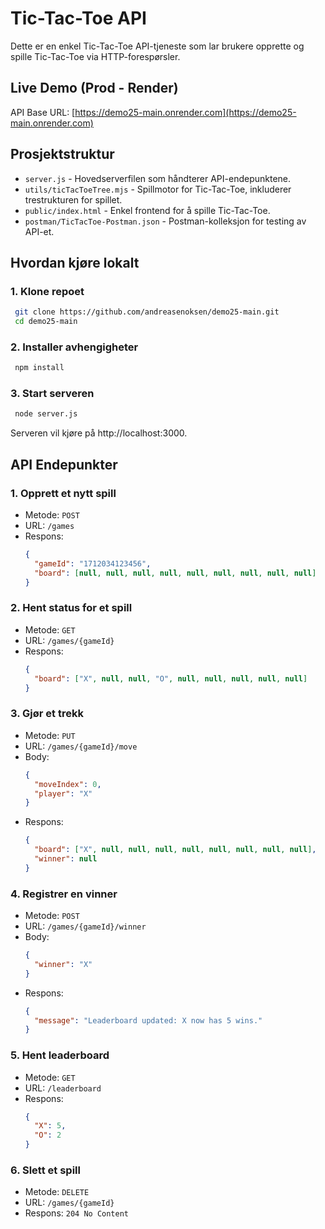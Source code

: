 # Tic-Tac-Toe API

Dette er en enkel Tic-Tac-Toe API-tjeneste som lar brukere opprette og spille Tic-Tac-Toe via HTTP-forespørsler. 

## Live Demo (Prod - Render)

API Base URL: [https://demo25-main.onrender.com](https://demo25-main.onrender.com)

## Prosjektstruktur
- `server.js` - Hovedserverfilen som håndterer API-endepunktene.
- `utils/ticTacToeTree.mjs` - Spillmotor for Tic-Tac-Toe, inkluderer trestrukturen for spillet.
- `public/index.html` - Enkel frontend for å spille Tic-Tac-Toe.
- `postman/TicTacToe-Postman.json` - Postman-kolleksjon for testing av API-et.

## Hvordan kjøre lokalt

### 1. Klone repoet
```sh
 git clone https://github.com/andreasenoksen/demo25-main.git
 cd demo25-main
```

### 2. Installer avhengigheter
```sh
 npm install
```

### 3. Start serveren
```sh
 node server.js
```
Serveren vil kjøre på http://localhost:3000.

## API Endepunkter

### 1. Opprett et nytt spill
- Metode: `POST`
- URL: `/games`
- Respons:
  ```json
  {
    "gameId": "1712034123456",
    "board": [null, null, null, null, null, null, null, null, null]
  }
  ```

### 2. Hent status for et spill
- Metode: `GET`
- URL: `/games/{gameId}`
- Respons:
  ```json
  {
    "board": ["X", null, null, "O", null, null, null, null, null]
  }
  ```

### 3. Gjør et trekk
- Metode: `PUT`
- URL: `/games/{gameId}/move`
- Body:
  ```json
  {
    "moveIndex": 0,
    "player": "X"
  }
  ```
- Respons:
  ```json
  {
    "board": ["X", null, null, null, null, null, null, null, null],
    "winner": null
  }
  ```

### 4. Registrer en vinner
- Metode: `POST`
- URL: `/games/{gameId}/winner`
- Body:
  ```json
  {
    "winner": "X"
  }
  ```
- Respons:
  ```json
  {
    "message": "Leaderboard updated: X now has 5 wins."
  }
  ```

### 5. Hent leaderboard
- Metode: `GET`
- URL: `/leaderboard`
- Respons:
  ```json
  {
    "X": 5,
    "O": 2
  }
  ```

### 6. Slett et spill
- Metode: `DELETE`
- URL: `/games/{gameId}`
- Respons: `204 No Content`
